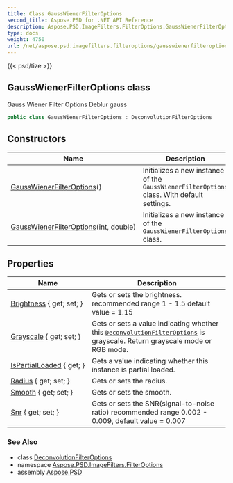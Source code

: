 ```yaml
---
title: Class GaussWienerFilterOptions
second_title: Aspose.PSD for .NET API Reference
description: Aspose.PSD.ImageFilters.FilterOptions.GaussWienerFilterOptions class. Gauss Wiener Filter Options Deblur gauss
type: docs
weight: 4750
url: /net/aspose.psd.imagefilters.filteroptions/gausswienerfilteroptions/
---
```

{{< psd/tize >}}
## GaussWienerFilterOptions class

Gauss Wiener Filter Options Deblur gauss

```csharp
public class GaussWienerFilterOptions : DeconvolutionFilterOptions
```

## Constructors

| Name | Description |
| --- | --- |
| [GaussWienerFilterOptions](gausswienerfilteroptions/#constructor)() | Initializes a new instance of the `GaussWienerFilterOptions` class. With default settings. |
| [GaussWienerFilterOptions](gausswienerfilteroptions/#constructor_1)(int, double) | Initializes a new instance of the `GaussWienerFilterOptions` class. |

## Properties

| Name | Description |
| --- | --- |
| [Brightness](../../aspose.psd.imagefilters.filteroptions/deconvolutionfilteroptions/brightness/) { get; set; } | Gets or sets the brightness. recommended range 1 - 1.5 default value = 1.15 |
| [Grayscale](../../aspose.psd.imagefilters.filteroptions/deconvolutionfilteroptions/grayscale/) { get; set; } | Gets or sets a value indicating whether this [`DeconvolutionFilterOptions`](../deconvolutionfilteroptions/) is grayscale. Return grayscale mode or RGB mode. |
| [IsPartialLoaded](../../aspose.psd.imagefilters.filteroptions/deconvolutionfilteroptions/ispartialloaded/) { get; } | Gets a value indicating whether this instance is partial loaded. |
| [Radius](../../aspose.psd.imagefilters.filteroptions/gausswienerfilteroptions/radius/) { get; set; } | Gets or sets the radius. |
| [Smooth](../../aspose.psd.imagefilters.filteroptions/gausswienerfilteroptions/smooth/) { get; set; } | Gets or sets the smooth. |
| [Snr](../../aspose.psd.imagefilters.filteroptions/deconvolutionfilteroptions/snr/) { get; set; } | Gets or sets the SNR(signal-to-noise ratio) recommended range 0.002 - 0.009, default value = 0.007 |

### See Also

* class [DeconvolutionFilterOptions](../deconvolutionfilteroptions/)
* namespace [Aspose.PSD.ImageFilters.FilterOptions](../../aspose.psd.imagefilters.filteroptions/)
* assembly [Aspose.PSD](../../)


